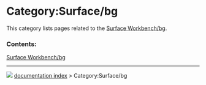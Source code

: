 # Category:Surface/bg
This category lists pages related to the [Surface Workbench/bg](Surface_Workbench/bg.md).

### Contents:

  
  [Surface Workbench/bg](Surface_Workbench/bg.md)



---
![](images/Right_arrow.png) [documentation index](../README.md) > Category:Surface/bg

